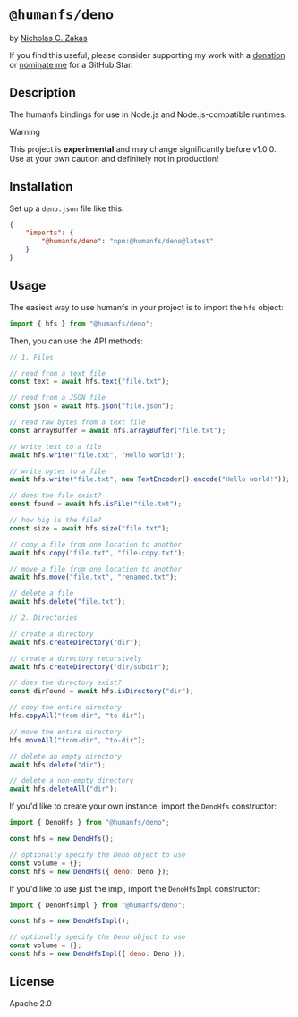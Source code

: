 # `@humanfs/deno`

by [Nicholas C. Zakas](https://humanwhocodes.com)

If you find this useful, please consider supporting my work with a [donation](https://humanwhocodes.com/donate) or [nominate me](https://stars.github.com/nominate/) for a GitHub Star.

## Description

The humanfs bindings for use in Node.js and Node.js-compatible runtimes.

> [!WARNING]
> This project is **experimental** and may change significantly before v1.0.0. Use at your own caution and definitely not in production!

## Installation

Set up a `deno.json` file like this:

```json
{
	"imports": {
		"@humanfs/deno": "npm:@humanfs/deno@latest"
	}
}
```

## Usage

The easiest way to use humanfs in your project is to import the `hfs` object:

```js
import { hfs } from "@humanfs/deno";
```

Then, you can use the API methods:

```js
// 1. Files

// read from a text file
const text = await hfs.text("file.txt");

// read from a JSON file
const json = await hfs.json("file.json");

// read raw bytes from a text file
const arrayBuffer = await hfs.arrayBuffer("file.txt");

// write text to a file
await hfs.write("file.txt", "Hello world!");

// write bytes to a file
await hfs.write("file.txt", new TextEncoder().encode("Hello world!"));

// does the file exist?
const found = await hfs.isFile("file.txt");

// how big is the file?
const size = await hfs.size("file.txt");

// copy a file from one location to another
await hfs.copy("file.txt", "file-copy.txt");

// move a file from one location to another
await hfs.move("file.txt", "renamed.txt");

// delete a file
await hfs.delete("file.txt");

// 2. Directories

// create a directory
await hfs.createDirectory("dir");

// create a directory recursively
await hfs.createDirectory("dir/subdir");

// does the directory exist?
const dirFound = await hfs.isDirectory("dir");

// copy the entire directory
hfs.copyAll("from-dir", "to-dir");

// move the entire directory
hfs.moveAll("from-dir", "to-dir");

// delete an empty directory
await hfs.delete("dir");

// delete a non-empty directory
await hfs.deleteAll("dir");
```

If you'd like to create your own instance, import the `DenoHfs` constructor:

```js
import { DenoHfs } from "@humanfs/deno";

const hfs = new DenoHfs();

// optionally specify the Deno object to use
const volume = {};
const hfs = new DenoHfs({ deno: Deno });
```

If you'd like to use just the impl, import the `DenoHfsImpl` constructor:

```js
import { DenoHfsImpl } from "@humanfs/deno";

const hfs = new DenoHfsImpl();

// optionally specify the Deno object to use
const volume = {};
const hfs = new DenoHfsImpl({ deno: Deno });
```

## License

Apache 2.0
